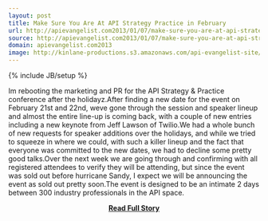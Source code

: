 ```yaml
---
layout: post
title: Make Sure You Are At API Strategy Practice in February
url: http://apievangelist.com2013/01/07/make-sure-you-are-at-api-strategy--practice-in-february/
source: http://apievangelist.com2013/01/07/make-sure-you-are-at-api-strategy--practice-in-february/
domain: apievangelist.com2013
image: http://kinlane-productions.s3.amazonaws.com/api-evangelist-site/blog/api-strategy-conference-logo.png
---
```

{% include JB/setup %}<p>Im rebooting the marketing and PR for the API Strategy &amp; Practice conference after the holidayz.After finding a new date for the event on February 21st and 22nd, weve gone through the session and speaker lineup and almost the entire line-up is coming back, with a couple of new entries including a new keynote from Jeff Lawson of Twilio.We had a whole bunch of new requests for speaker additions over the holidays, and while we tried to squeeze in where we could, with such a killer lineup and the fact that everyone was committed to the new dates, we had to decline some pretty good talks.Over the next week we are going through and confirming with all registered attendees to verify they will be attending, but since the event was sold out before hurricane Sandy, I expect we will be announcing the event as sold out pretty soon.The event is designed to be an intimate 2 days between 300 industry professionals in the API space.</p>
<center><p><a href="http://apievangelist.com2013/01/07/make-sure-you-are-at-api-strategy--practice-in-february/" style='padding:25px; font-sze:18px; font-weight: bold;'>Read Full Story</a></p></center>

